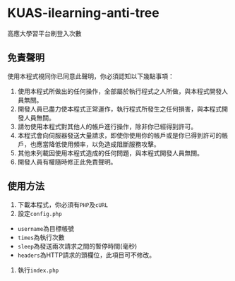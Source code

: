 # KUAS-ilearning-anti-tree
高應大學習平台刷登入次數

## 免責聲明
使用本程式視同你已同意此聲明，你必須認知以下幾點事項：
1. 使用本程式所做出的任何操作，全部屬於執行程式之人所做，與本程式開發人員無關。
2. 開發人員已盡力使本程式正常運作，執行程式所發生之任何損害，與本程式開發人員無關。
3. 請勿使用本程式對其他人的帳戶進行操作，除非你已經得到許可。
4. 本程式會向伺服器發送大量請求，即使你使用你的帳戶或是你已得到許可的帳戶，也應當降低使用頻率，以免造成阻斷服務攻擊。
5. 其他未列載因使用本程式造成的任何問題，與本程式開發人員無關。
6. 開發人員有權隨時修正此免責聲明。

## 使用方法
1. 下載本程式，你必須有```PHP```及```cURL```
2. 設定```config.php```
 * ```username```為目標帳號
 * ```times```為執行次數
 * ```sleep```為發送兩次請求之間的暫停時間(毫秒)
 * ```headers```為HTTP請求的頭欄位，此項目可不修改。
1. 執行```index.php```
